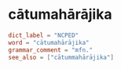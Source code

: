 # cātumahārājika

``` toml
dict_label = "NCPED"
word = "cātumahārājika"
grammar_comment = "mfn."
see_also = ["cātummahārājika"]
```

